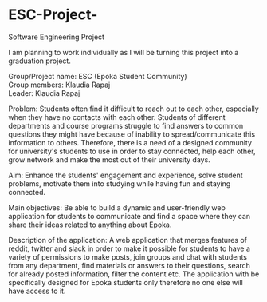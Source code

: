 # ESC-Project-

Software Engineering Project

I am planning to work individually as I will be turning this project into a graduation project.

Group/Project name: ESC (Epoka Student Community)\
Group members: Klaudia Rapaj\
Leader: Klaudia Rapaj

Problem: Students often find it difficult to reach out to each other, especially when they have no contacts with each other. Students of different departments and course programs struggle to find answers to common questions they might have because of inability to spread/communicate this information to others. Therefore, there is a need of a designed community for university's students to use in order to stay connected, help each other, grow network and make the most out of their university days.

Aim: Enhance the students' engagement and experience, solve student problems, motivate them into studying while having fun and staying connected.

Main objectives: Be able to build a dynamic and user-friendly web application for students to communicate and find a space where they can share their ideas related to anything about Epoka.

Description of the application: A web application that merges features of reddit, twitter and slack in order to make it possible for students to have a variety of permissions to make posts, join groups and chat with students from any department, find materials or answers to their questions, search for already posted information, filter the content etc. The application with be specifically designed for Epoka students only therefore no one else will have access to it.
